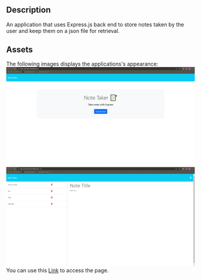 # <take-note>

## Description
An application that uses Express.js back end to store notes taken by the user and keep them on a json file for retrieval.

## Assets
The following images displays the applications's appearance:
![Readable label](./public/assets/index.PNG)
![Readable label](./public/assets/notes.PNG)
You can use this [Link](https://take-note-8vun.onrender.com/) to access the page.